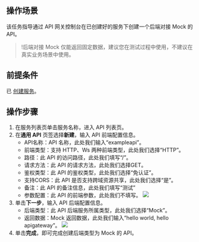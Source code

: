 ## 操作场景

该任务指导通过 API 网关控制台在已创建好的服务下创建一个后端对接 Mock 的 API。

>!后端对接 Mock 仅能返回固定数据，建议您在测试过程中使用，不建议在真实业务场景中使用。

## 前提条件

已 [创建服务](https://intl.cloud.tencent.com/document/product/628/44317)。

## 操作步骤

1. 在服务列表页单击服务名称，进入 API 列表页。
2. 在**通用 API** 页签选择**新建**，输入 API 前端配置信息。
   - API名称：API 名称，此处我们输入“exampleapi”。
   - 前端类型：支持 HTTP、Ws 两种前端类型，此处我们选择“HTTP”。
   - 路径：此 API 的访问路径，此处我们填写“/”。
   - 请求方法：此 API 的请求方法，此处我们选择GET。
   - 鉴权类型：此 API 的鉴权类型，此处我们选择“免认证”。
   - 支持CORS：此 API 是否支持跨域资源共享，此处我们选择“是”。
   - 备注：此 API 的备注信息，此处我们填写“测试”
   - 参数配置：此 API 的前端参数，此处我们不填写。
     ![](https://qcloudimg.tencent-cloud.cn/raw/3297493162b368eb3d63dff03ee73939.png)
3. 单击**下一步**，输入 API 后端配置信息。
   - 后端类型：此 API 后端服务所属类型，此处我们选择“Mock”。
   - 返回数据：Mock 返回数据，此处我们输入“hello world, hello apigateway”。
     ![](https://qcloudimg.tencent-cloud.cn/raw/617dfb02327f80fa19eef749024910cc.png)
4. 单击**完成**，即可完成创建后端类型为 Mock 的 API。

